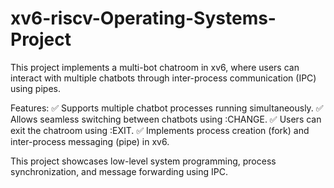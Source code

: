 # xv6-riscv-Operating-Systems-Project
This project implements a multi-bot chatroom in xv6, where users can interact with multiple chatbots through inter-process communication (IPC) using pipes. 

Features:
✅ Supports multiple chatbot processes running simultaneously.
✅ Allows seamless switching between chatbots using :CHANGE.
✅ Users can exit the chatroom using :EXIT.
✅ Implements process creation (fork) and inter-process messaging (pipe) in xv6.

This project showcases low-level system programming, process synchronization, and message forwarding using IPC. 
